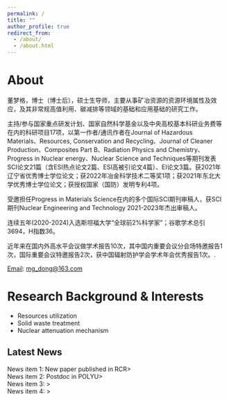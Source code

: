 ```yaml
---
permalink: /
title: ""
author_profile: true
redirect_from: 
  - /about/
  - /about.html
---
```


About
======
董梦格，博士（博士后），硕士生导师，主要从事矿冶资源的资源环境属性及效应，及其非常规高值利用、碳减排等领域的基础和应用基础的研究工作。

主持/参与国家重点研发计划、国家自然科学基金以及中央高校基本科研业务费等在内的科研项目17项，以第一作者/通讯作者在Journal of Hazardous Materials、Resources, Conservation and Recycling、Journal of Cleaner Production、Composites Part B、Radiation Physics and Chemistry、Progress in Nuclear energy、Nuclear Science and Techniques等期刊发表SCI论文21篇（含ESI热点论文2篇、ESI高被引论文4篇）、EI论文3篇。获2021年辽宁省优秀博士学位论文；获2022年冶金科学技术二等奖1项；获2021年东北大学优秀博士学位论文；获授权国家（国防）发明专利4项。

受邀担任Progress in Materials Science在内的多个国际SCI期刊审稿人，获SCI期刊Nuclear Engineering and Technology 2021-2023年杰出审稿人。

连续五年(2020-2024)入选斯坦福大学“全球前2%科学家”；谷歌学术总引3694，H指数36。

近年来在国内外高水平会议做学术报告10次，其中国内重要会议分会场特邀报告1次，国际重要会议特邀报告2次，获中国辐射防护学会学术年会优秀报告1次。. 

[Email](mg_dong@163.com): mg_dong@163.com

Research Background & Interests
======
* Resources utilization
* Solid waste treatment 
* Nuclear attenuation mechanism


<section id="news-section">
  <h2>Latest News</h2>
  <div class="news-container">
    <div class="news-item">News item 1: New paper published in RCR>
    <div class="news-item">News item 2: Postdoc in POLYU>
    <div class="news-item">News item 3: >
    <div class="news-item">News item 4: >
    <!-- Add more news items here -->
  </div>
</section>

